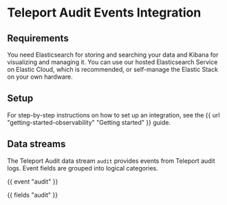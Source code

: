 # Teleport Audit Events Integration


## Requirements

You need Elasticsearch for storing and searching your data and Kibana for visualizing and managing it.
You can use our hosted Elasticsearch Service on Elastic Cloud, which is recommended, or self-manage the Elastic Stack on your own hardware.

## Setup

For step-by-step instructions on how to set up an integration,
see the {{ url "getting-started-observability" "Getting started" }} guide.

## Data streams

The Teleport Audit data stream `audit` provides events from Teleport audit logs.
Event fields are grouped into logical categories.

{{ event "audit" }}

{{ fields "audit" }}

